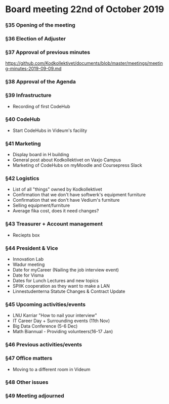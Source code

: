 # Board meeting 22nd of October 2019

### §35 Opening of the meeting
### §36 Election of Adjuster
### §37 Approval of previous minutes
https://github.com/Kodkollektivet/documents/blob/master/meetings/meeting-minutes-2019-09-09.md

### §38 Approval of the Agenda

### §39 Infrastructure
- Recording of first CodeHub

### §40 CodeHub
- Start CodeHubs in Videum's facility

### §41 Marketing
- Display board in H building
- General post about Kodkollektivet on Vaxjo Campus
- Marketing of CodeHubs on myMoodle and Coursepress Slack

### §42 Logistics
- List of all "things" owned by Kodkollektivet
- Confirmation that we don't have softwerk's equipment furniture
- Confirmation that we don't have Vedium's furniture
- Selling equipment/furniture
- Average fika cost, does it need changes?

### §43 Treasurer + Account management
- Reciepts box

### §44 President & Vice
- Innovation Lab
- Wadur meeting
- Date for myCareer (Nailing the job interview event)
- Date for Visma
- Dates for Lunch Lectures and new topics
- SPIIK cooperation as they want to make a LAN
- Linnestudenterna Statute Changes & Contract Update

### §45 Upcoming activities/events
- LNU Karriar "How to nail your interview"
- IT Career Day + Surrounding events (11th Nov)
- Big Data Conference (5-6 Dec)
- Math Biannual - Providing volunteers(16-17 Jan)

### §46 Previous activities/events
### §47 Office matters
  - Moving to a different room in Videum
### §48 Other issues
### §49 Meeting adjourned
